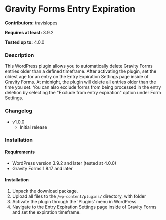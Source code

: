 # Gravity Forms Entry Expiration
**Contributors:** travislopes

**Requires at least:** 3.9.2

**Tested up to:** 4.0.0

### Description
This WordPress plugin allows you to automatically delete Gravity Forms entries older than a defined timeframe. After activating the plugin, set the oldest age for an entry on the Entry Expiration Settings page inside of Gravity Forms. At midnight, the plugin will delete all entries older than the time you set. You can also exclude forms from being processed in the entry deletion by selecting the "Exclude from entry expiration" option under Form Settings.

### Changelog
* v1.0.0
	* Initial release

### Installation
#### Requirements
* WordPress version 3.9.2 and later (tested at 4.0.0)
* Gravity Forms 1.8.17 and later

#### Installation
1. Unpack the download package.
1. Upload all files to the `/wp-content/plugins/` directory, with folder
1. Activate the plugin through the 'Plugins' menu in WordPress
1. Navigate to the Entry Expiration Settings page inside of Gravity Forms and set the expiration timeframe.